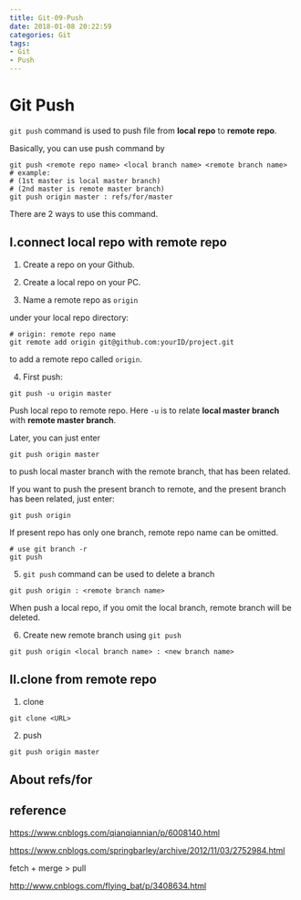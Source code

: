 ```yaml
---
title: Git-09-Push
date: 2018-01-08 20:22:59
categories: Git
tags:
- Git
- Push
---
```


# Git Push

`git push` command is used to push file from **local repo** to **remote repo**.

Basically, you can use push command by

```
git push <remote repo name> <local branch name> <remote branch name>
# example:
# (1st master is local master branch)
# (2nd master is remote master branch)
git push origin master : refs/for/master
```

There are 2 ways to use this command.

## I.connect local repo with remote repo

1. Create a repo on your Github.

2. Create a local repo on your PC.

3. Name a remote repo as `origin`

under your local repo directory:

```
# origin: remote repo name
git remote add origin git@github.com:yourID/project.git
```

to add a remote repo called `origin`.


4. First push:

```
git push -u origin master
```

Push local repo to remote repo. Here `-u` is to relate **local master branch** with **remote master branch**.

Later, you can just enter

```
git push origin master
```

to push local master branch with the remote branch, that has been related.

If you want to push the present branch to remote, and the present branch has been related, just enter:

```
git push origin
```

If present repo has only one branch, remote repo name can be omitted.

```
# use git branch -r
git push
```

5. `git push` command can be used to delete a branch

```
git push origin : <remote branch name>
```

When push a local repo, if you omit the local branch, remote branch will be deleted.

6. Create new remote branch using `git push`

```
git push origin <local branch name> : <new branch name>
```

## II.clone from remote repo

1. clone

```
git clone <URL>
```

2. push

```
git push origin master
```

## About refs/for



## reference

https://www.cnblogs.com/qianqiannian/p/6008140.html

https://www.cnblogs.com/springbarley/archive/2012/11/03/2752984.html

fetch + merge > pull

http://www.cnblogs.com/flying_bat/p/3408634.html
